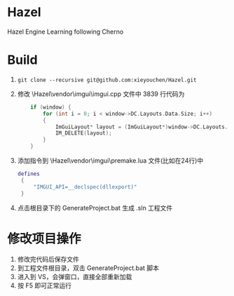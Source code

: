 # Hazel
Hazel Engine Learning following Cherno

# Build

1. `git clone --recursive git@github.com:xieyouchen/Hazel.git` 

2. 修改 \Hazel\vendor\imgui\imgui.cpp 文件中 3839 行代码为 

   ```c++
       if (window) {
           for (int i = 0; i < window->DC.Layouts.Data.Size; i++)
           {
               ImGuiLayout* layout = (ImGuiLayout*)window->DC.Layouts.Data[i].val_p;
               IM_DELETE(layout);
           }
       }
   ```

3. 添加指令到 \Hazel\vendor\imgui\premake.lua 文件(比如在24行)中

   ```lua
   defines 
	{
        "IMGUI_API=__declspec(dllexport)"
	}
   ```

4. 点击根目录下的 GenerateProject.bat 生成 .sln 工程文件



# 修改项目操作

1. 修改完代码后保存文件
2. 到工程文件根目录，双击 GenerateProject.bat 脚本
3. 进入到 VS，会弹窗口，直接全部重新加载
4. 按 F5 即可正常运行

